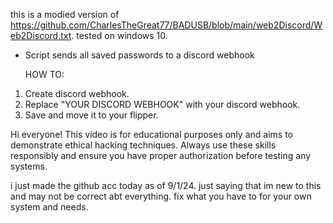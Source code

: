 this is a modied version of https://github.com/CharlesTheGreat77/BADUSB/blob/main/web2Discord/Web2Discord.txt. 
tested on windows 10.

 - Script sends all saved passwords to a discord webhook

    HOW TO:
1. Create discord webhook.
2. Replace "YOUR DISCORD WEBHOOK" with your discord webhook.
3. Save and move it to your flipper.

Hi everyone! This video is for educational purposes only and aims to demonstrate ethical hacking techniques. Always use these skills responsibly and ensure you have proper authorization before testing any systems.

i just made the github acc today as of 9/1/24. just saying that im new to this and may not be correct abt everything. fix what you have to for your own system and needs. 
